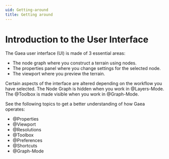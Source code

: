 ```yaml
---
uid: Getting-around
title: Getting around
---
```


# Introduction to the User Interface

The Gaea user interface (UI) is made of 3 essential areas:
- The node graph where you construct a terrain using nodes.
- The properties panel where you change settings for the selected node.
- The viewport where you preview the terrain.

Certain aspects of the interface are altered depending on the workflow you have selected. The Node Graph is hidden when you work in @Layers-Mode. The @Toolbox is made visible when you work in @Graph-Mode.

See the following topics to get a better understanding of how Gaea operates:

- @Properties
- @Viewport
- @Resolutions
- @Toolbox
- @Preferences
- @Shortcuts
- @Graph-Mode
